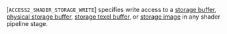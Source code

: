 [`ACCESS2_SHADER_STORAGE_WRITE`] specifies write access to a
[storage buffer](https://www.khronos.org/registry/vulkan/specs/1.3-extensions/html/vkspec.html#descriptorsets-storagebuffer),
[physical storage buffer](https://www.khronos.org/registry/vulkan/specs/1.3-extensions/html/vkspec.html#descriptorsets-physical-storage-buffer),
[storage texel buffer](https://www.khronos.org/registry/vulkan/specs/1.3-extensions/html/vkspec.html#descriptorsets-storagetexelbuffer), or
[storage image](https://www.khronos.org/registry/vulkan/specs/1.3-extensions/html/vkspec.html#descriptorsets-storageimage) in any shader pipeline
stage.